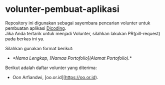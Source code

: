 # volunter-pembuat-aplikasi
Repository ini digunakan sebagai sayembara pencarian volunter untuk pembuatan aplikasi [Dicoding](www.dicoding.com).<br>
Jika Anda tertarik untuk menjadi Volunter, silahkan lakukan PR(pill-request) pada berkas ini ya.<br>

Silahkan gunakan format berikut:<br>
* *\*Nama Lengkap, [Namaa Portofolio](Alamat Portofolio).**

Berikut adalah daftar volunter yang diterima:
*  Oon Arfiandwi, [oo.or.id][https://oo.or.id).

